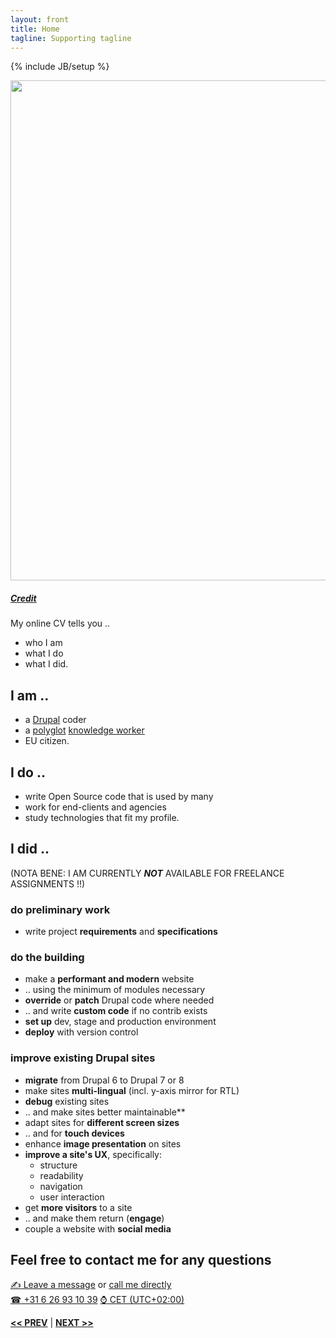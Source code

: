 ```yaml
---
layout: front
title: Home
tagline: Supporting tagline
---
```

{% include JB/setup %}

<a href="https://www.flickr.com/photos/vintage-ad/3026431407" title="View photo on Flickr" target="_blank"><img src="https://farm4.staticflickr.com/3282/3026431407_b04b7e557a_c.jpg" style="width: 800px;"></a><br />
<h5><a href="https://www.flickr.com/people/vintage-ad/" title="View user on Flickr" target="_blank">Credit</a></h5>

My online CV tells you ..

- who I am
- what I do
- what I did.

## I am ..
- a [Drupal](https://www.drupal.org/u/lolandese) coder
- a [polyglot](http://dictionary.reference.com/browse/polyglot) [knowledge worker](https://en.wikipedia.org/wiki/Knowledge_worker)
- EU citizen.

## I do ..
- write Open Source code that is used by many
- work for end-clients and agencies
- study technologies that fit my profile.

## I did ..
(NOTA BENE: I AM CURRENTLY **_NOT_** AVAILABLE FOR FREELANCE ASSIGNMENTS !!)

### do preliminary work

- write project **requirements** and **specifications**

### do the building

- make a **performant and modern** website
- .. using the minimum of modules necessary
- **override** or **patch** Drupal code where needed
- .. and write **custom code** if no contrib exists
- **set up** dev, stage and production environment
- **deploy** with version control

### improve existing Drupal sites
- **migrate** from Drupal 6 to Drupal 7 or 8
- make sites **multi-lingual** (incl. y-axis mirror for RTL)
- **debug** existing sites
- .. and make sites better maintainable**
- adapt sites for **different screen sizes**
- .. and for **touch devices**
- enhance **image presentation** on sites
- **improve a site's UX**, specifically:
  - structure
  - readability
  - navigation
  - user interaction
- get **more visitors** to a site
- .. and make them return (**engage**)
- couple a website with **social media**

## Feel free to contact me for any questions

<a href="/contact" target="_blank" title="My contact form"><span class="signs">✍</span> Leave a message</a> or <a href="tel:+31626931039">call me directly<br />
<span class="signs">☎</span> +31 6 26 93 10 39</a> <a href="https://www.timeanddate.com/worldclock/netherlands/amsterdam" target="_blank"><span class="signs">⌚</span> CET (UTC+02:00)</a>

<a href="/past.html#top" title="Past experiences"><b><< PREV</b></a> &#124; <a href="/data.html#top" title="Personal info"><b>NEXT >></b></a>
